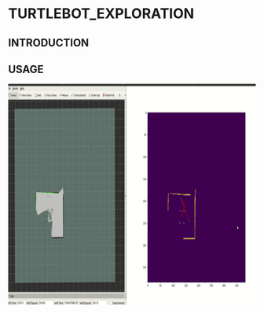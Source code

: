 # TURTLEBOT_EXPLORATION

## INTRODUCTION

## USAGE

<img src="https://github.com/cchun319/SLAM-Learning/blob/main/HW/ROS_EXPLORE/demo.gif" height="450"/>
